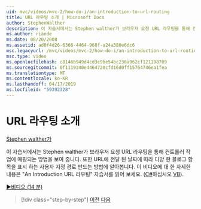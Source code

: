 ```yaml
---
uid: mvc/videos/mvc-2/how-do-i/an-introduction-to-url-routing
title: URL 라우팅 소개 | Microsoft Docs
author: StephenWalther
description: 이 자습서에서는 Stephen walther가 브라우저 요청 URL 라우팅을 통해 컨트롤러 작업에 매핑되는 방법을 보여 줍니다. 또한는 cust를 만드는 방법에 알아봅니다...
ms.author: riande
ms.date: 08/20/2008
ms.assetid: ad0f4d26-6366-4464-968f-a24a380e6dc6
msc.legacyurl: /mvc/videos/mvc-2/how-do-i/an-introduction-to-url-routing
msc.type: video
ms.openlocfilehash: c8146b949d4cd3c9be54bc236a962cf121198709
ms.sourcegitcommit: 0f1119340e4464720cfd16d0ff15764746ea1fea
ms.translationtype: MT
ms.contentlocale: ko-KR
ms.lasthandoff: 04/17/2019
ms.locfileid: "59392328"
---
```

# <a name="an-introduction-to-url-routing"></a>URL 라우팅 소개

[Stephen walther가](https://github.com/StephenWalther)

이 자습서에서는 Stephen walther가 브라우저 요청 URL 라우팅을 통해 컨트롤러 작업에 매핑되는 방법을 보여 줍니다. 또한 URL에 전달 된 날짜에 따라 다양 한 블로그 항목을 표시 하는 사용자 지정 경로 만드는 방법에 알아봅니다. 이 비디오에 대 한 자세한 내용은 "An Introduction URL 라우팅" 자습서를 읽어 보세요. ([C#](../../../overview/older-versions-1/controllers-and-routing/asp-net-mvc-routing-overview-cs.md)하십시오 [VB](../../../overview/older-versions-1/controllers-and-routing/asp-net-mvc-routing-overview-vb.md)).

[&#9654;비디오 (14 분)](https://channel9.msdn.com/Blogs/ASP-NET-Site-Videos/an-introduction-to-url-routing)

> [!div class="step-by-step"]
> [이전](understanding-views-view-data-and-html-helpers.md)
> [다음](preventing-javascript-injection-attacks.md)
